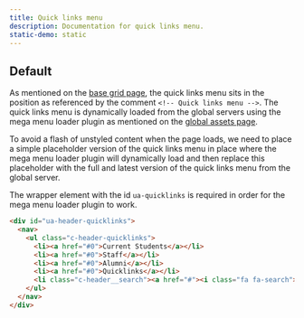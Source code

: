 ```yaml
---
title: Quick links menu
description: Documentation for quick links menu.
static-demo: static
---
```


## Default

As mentioned on the [base grid page](grid.html), the quick links menu sits in the position as referenced by the comment `<!-- Quick links menu -->`. The quick links menu is dynamically loaded from the global servers using the mega menu loader plugin as mentioned on the [global assets page](global-assets.html).

To avoid a flash of unstyled content when the page loads, we need to place a simple placeholder version of the quick links menu in place where the mega menu loader plugin will dynamically load and then replace this placeholder with the full and latest version of the quick links menu from the global server. 

The wrapper element with the id `ua-quicklinks` is required in order for the mega menu loader plugin to work.

```html
<div id="ua-header-quicklinks">
  <nav>
    <ul class="c-header-quicklinks">
      <li><a href="#0">Current Students</a></li>
      <li><a href="#0">Staff</a></li>
      <li><a href="#0">Alumni</a></li>
      <li><a href="#0">Quicklinks</a></li>
      <li class="c-header__search"><a href="#"><i class="fa fa-search"></i></a></li>
    </ul>
  </nav>
</div>
```
